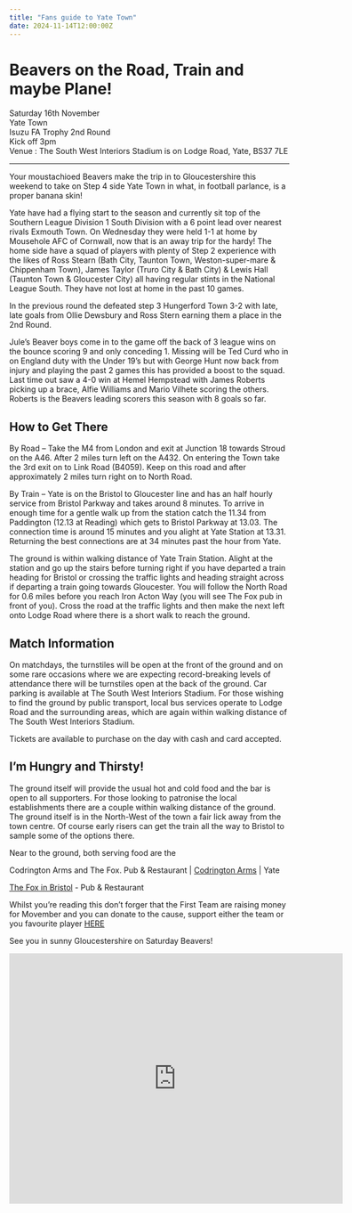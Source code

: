 ```yaml
---
title: "Fans guide to Yate Town"
date: 2024-11-14T12:00:00Z
---
```



# Beavers on the Road, Train and maybe Plane!
Saturday 16th November <br>
Yate Town<br>
Isuzu FA Trophy 2nd Round<br>
Kick off 3pm<br>
Venue : The South West Interiors Stadium is on Lodge Road, Yate, BS37 7LE

_______

Your moustachioed Beavers make the trip in to Gloucestershire this weekend to take on Step 4 side Yate Town in what, in football parlance, is a proper banana skin!

Yate have had a flying start to the season and currently sit top of the Southern League Division 1 South Division with a 6 point lead over nearest rivals Exmouth Town. On Wednesday they were held 1-1 at home by Mousehole AFC of Cornwall, now that is an away trip for the hardy! The home side have a squad of players with plenty of Step 2 experience with the likes of Ross Stearn (Bath City, Taunton Town, Weston-super-mare & Chippenham Town), James Taylor (Truro City & Bath City) & Lewis Hall (Taunton Town & Gloucester City) all having regular stints in the National League South. They have not lost at home in the past 10 games.

In the previous round the defeated step 3 Hungerford Town 3-2 with late, late goals from Ollie Dewsbury and Ross Stern earning them a place in the 2nd Round.

Jule’s Beaver boys come in to the game off the back of 3 league wins on the bounce scoring 9 and only conceding 1. Missing will be Ted Curd who in on England duty with the Under 19’s but with George Hunt now back from injury and playing the past 2 games this has provided a boost to the squad. Last time out saw a 4-0 win at Hemel Hempstead with James Roberts picking up a brace, Alfie Williams and Mario Vilhete scoring the others. Roberts is the Beavers leading scorers this season with 8 goals so far.

## How to Get There
By Road – Take the M4 from London and exit at Junction 18 towards Stroud on the A46. After 2 miles turn left on the A432. On entering the Town take the 3rd exit on to Link Road (B4059). Keep on this road and after approximately 2 miles turn right on to North Road.

By Train – Yate is on the Bristol to Gloucester line and has an half hourly service from Bristol Parkway and takes around 8 minutes. To arrive in enough time for a gentle walk up from the station catch the 11.34 from Paddington (12.13 at Reading) which gets to Bristol Parkway at 13.03. The connection time is around 15 minutes and you alight at Yate Station at 13.31. Returning the best connections are at 34 minutes past the hour from Yate.

The ground is within walking distance of Yate Train Station. Alight at the station and go up the stairs before turning right if you have departed a train heading for Bristol or crossing the traffic lights and heading straight across if departing a train going towards Gloucester. You will follow the North Road for 0.6 miles before you reach Iron Acton Way (you will see The Fox pub in front of you). Cross the road at the traffic lights and then make the next left onto Lodge Road where there is a short walk to reach the ground.

## Match Information
On matchdays, the turnstiles will be open at the front of the ground and on some rare occasions where we are expecting record-breaking levels of attendance there will be turnstiles open at the back of the ground.
Car parking is available at The South West Interiors Stadium. For those wishing to find the ground by public transport, local bus services operate to Lodge Road and the surrounding areas, which are again within walking distance of The South West Interiors Stadium.

Tickets are available to purchase on the day with cash and card accepted.

## I’m Hungry and Thirsty!
The ground itself will provide the usual hot and cold food and the bar is open to all supporters.
For those looking to patronise the local establishments there are a couple within walking distance of the ground. The ground itself is in the North-West of the town a fair lick away from the town centre. Of course early risers can get the train all the way to Bristol to sample some of the options there.

Near to the ground, both serving food are the 

Codrington Arms and The Fox.
Pub & Restaurant | [Codrington Arms](https://www.codringtonarms.co.uk/) | Yate

[The Fox in Bristol](https://www.foxpub.co.uk/?utm_source=gbp&utm_medium=Yext&y_source=1_OTMyODc1MS03MTUtbG9jYXRpb24ud2Vic2l0ZQ%3D%3D) - Pub & Restaurant

Whilst you’re reading this don’t forger that the First Team are raising money for Movember and you can donate to the cause, support either the team or you favourite player [HERE](https://uk.movember.com/team/2441707?mc=1&utm_medium=share&utm_source=dynamic&utm_campaign=copy-clipboardhttps://uk.movember.com/team/2441707?mc=1&utm_medium=share&utm_source=dynamic&utm_campaign=copy-clipboard)

See you in sunny Gloucestershire on Saturday Beavers!


<iframe src="https://www.google.com/maps/embed?pb=!1m18!1m12!1m3!1d2113.2782364986674!2d-2.4406956696117796!3d51.548562115744545!2m3!1f0!2f0!3f0!3m2!1i1024!2i768!4f13.1!3m3!1m2!1s0x48719bbec1d9d5c7%3A0x12be07223a518cd!2sYate%20Town%20Football%20Club!5e0!3m2!1sen!2suk!4v1731598768778!5m2!1sen!2suk" width="600" height="450" style="border:0;" allowfullscreen="" loading="lazy" referrerpolicy="no-referrer-when-downgrade"></iframe>